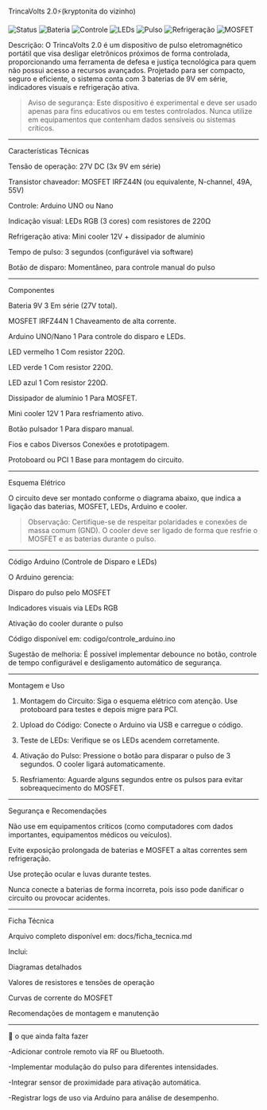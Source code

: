 TrincaVolts 2.0⚡️(kryptonita do vizinho)


![Status](https://img.shields.io/badge/Status-Experimental-yellow?style=for-the-badge&logo=zapier)
![Bateria](https://img.shields.io/badge/Bateria-27V-red?style=for-the-badge&logo=batman)
![Controle](https://img.shields.io/badge/Controle-Arduino-blue?style=for-the-badge&logo=arduino)
![LEDs](https://img.shields.io/badge/LEDs-RGB-green?style=for-the-badge&logo=visual-studio-code)
![Pulso](https://img.shields.io/badge/Pulso-3s-orange?style=for-the-badge&logo=power)
![Refrigeração](https://img.shields.io/badge/Cooler-Ativo-lightblue?style=for-the-badge&logo=cooling)
![MOSFET](https://img.shields.io/badge/MOSFET-IRFZ44N-darkblue?style=for-the-badge&logo=electronics)

Descrição:
O TrincaVolts 2.0 é um dispositivo de pulso eletromagnético portátil que visa desligar eletrônicos próximos de forma controlada, proporcionando uma ferramenta de defesa e justiça tecnológica para quem não possui acesso a recursos avançados. Projetado para ser compacto, seguro e eficiente, o sistema conta com 3 baterias de 9V em série, indicadores visuais e refrigeração ativa.

> Aviso de segurança: Este dispositivo é experimental e deve ser usado apenas para fins educativos ou em testes controlados. Nunca utilize em equipamentos que contenham dados sensíveis ou sistemas críticos.




---

Características Técnicas

Tensão de operação: 27V DC (3x 9V em série)

Transistor chaveador: MOSFET IRFZ44N (ou equivalente, N-channel, 49A, 55V)

Controle: Arduino UNO ou Nano

Indicação visual: LEDs RGB (3 cores) com resistores de 220Ω

Refrigeração ativa: Mini cooler 12V + dissipador de alumínio

Tempo de pulso: 3 segundos (configurável via software)

Botão de disparo: Momentâneo, para controle manual do pulso



---

Componentes

Bateria 9V	3	Em série (27V total).

MOSFET IRFZ44N	1	Chaveamento de alta corrente.

Arduino UNO/Nano	1	Para controle do disparo e LEDs.

LED vermelho	1	Com resistor 220Ω.

LED verde	1	Com resistor 220Ω.

LED azul	1	Com resistor 220Ω.

Dissipador de alumínio	1	Para MOSFET.

Mini cooler 12V	1	Para resfriamento ativo.

Botão pulsador	1	Para disparo manual.

Fios e cabos	Diversos	Conexões e prototipagem.

Protoboard ou PCI	1	Base para montagem do circuito.



---

Esquema Elétrico

O circuito deve ser montado conforme o diagrama abaixo, que indica a ligação das baterias, MOSFET, LEDs, Arduino e cooler.



> Observação: Certifique-se de respeitar polaridades e conexões de massa comum (GND). O cooler deve ser ligado de forma que resfrie o MOSFET e as baterias durante o pulso.




---

Código Arduino (Controle de Disparo e LEDs)

O Arduino gerencia:

Disparo do pulso pelo MOSFET

Indicadores visuais via LEDs RGB

Ativação do cooler durante o pulso


Código disponível em: codigo/controle_arduino.ino

Sugestão de melhoria: É possível implementar debounce no botão, controle de tempo configurável e desligamento automático de segurança.


---

Montagem e Uso

1. Montagem do Circuito: Siga o esquema elétrico com atenção. Use protoboard para testes e depois migre para PCI.


2. Upload do Código: Conecte o Arduino via USB e carregue o código.


3. Teste de LEDs: Verifique se os LEDs acendem corretamente.


4. Ativação do Pulso: Pressione o botão para disparar o pulso de 3 segundos. O cooler ligará automaticamente.


5. Resfriamento: Aguarde alguns segundos entre os pulsos para evitar sobreaquecimento do MOSFET.




---

Segurança e Recomendações

Não use em equipamentos críticos (como computadores com dados importantes, equipamentos médicos ou veículos).

Evite exposição prolongada de baterias e MOSFET a altas correntes sem refrigeração.

Use proteção ocular e luvas durante testes.

Nunca conecte a baterias de forma incorreta, pois isso pode danificar o circuito ou provocar acidentes.



---

Ficha Técnica

Arquivo completo disponível em: docs/ficha_tecnica.md

Inclui:

Diagramas detalhados

Valores de resistores e tensões de operação

Curvas de corrente do MOSFET

Recomendações de montagem e manutenção



---

🥵 o que ainda falta fazer 

-Adicionar controle remoto via RF ou Bluetooth.

-Implementar modulação do pulso para diferentes intensidades.

-Integrar sensor de proximidade para ativação automática.

-Registrar logs de uso via Arduino para análise de desempenho.